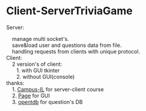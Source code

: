 # Client-ServerTriviaGame
Server:
<div>&nbsp;&nbsp;&nbsp;&nbsp;manage multi socket's.
<div>&nbsp;&nbsp;&nbsp;&nbsp;save&load user and questions data from file.
<div>&nbsp;&nbsp;&nbsp;&nbsp;handling requests from clients with unique protocol.
<div> 
Client:
<div>&nbsp;&nbsp;&nbsp;&nbsp;2 version's of client:
<div>&nbsp;&nbsp;&nbsp;&nbsp;&nbsp;&nbsp;&nbsp;1. with GUI tkinter
<div>&nbsp;&nbsp;&nbsp;&nbsp;&nbsp;&nbsp;&nbsp;2. without GUI(console)
<div> 
thanks:
<div>&nbsp;&nbsp;&nbsp;&nbsp;1. <a href="https://campus.gov.il/">Campus-IL</a> for server-client course
<div>&nbsp;&nbsp;&nbsp;&nbsp;2. <a href="http://page.sourceforge.net/">Page</a> for GUI
<div>&nbsp;&nbsp;&nbsp;&nbsp;3. <a href="https://opentdb.com/">opentdb</a> for question's DB
